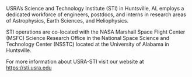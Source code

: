 USRA’s Science and Technology Institute (STI) in Huntsville, AL employs a dedicated workforce of 
engineers, postdocs, and interns in research  areas of Astrophysics, Earth Sciences, and Heliophysics.

STI operations are co-located with the NASA Marshall Space Flight Center (MSFC) Science Research Office
in the National Space Science and Technology Center (NSSTC) located at the University of Alabama in Huntsville. 

For more information about USRA-STI visit our website at https://sti.usra.edu


<!---
USRA-STI/USRA-STI is a ✨ special ✨ repository because its `README.md` (this file) appears on your GitHub profile.
You can click the Preview link to take a look at your changes.
--->
